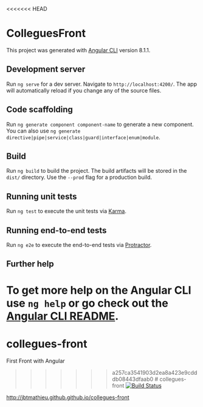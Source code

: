 <<<<<<< HEAD
# ColleguesFront

This project was generated with [Angular CLI](https://github.com/angular/angular-cli) version 8.1.1.

## Development server

Run `ng serve` for a dev server. Navigate to `http://localhost:4200/`. The app will automatically reload if you change any of the source files.

## Code scaffolding

Run `ng generate component component-name` to generate a new component. You can also use `ng generate directive|pipe|service|class|guard|interface|enum|module`.

## Build

Run `ng build` to build the project. The build artifacts will be stored in the `dist/` directory. Use the `--prod` flag for a production build.

## Running unit tests

Run `ng test` to execute the unit tests via [Karma](https://karma-runner.github.io).

## Running end-to-end tests

Run `ng e2e` to execute the end-to-end tests via [Protractor](http://www.protractortest.org/).

## Further help

To get more help on the Angular CLI use `ng help` or go check out the [Angular CLI README](https://github.com/angular/angular-cli/blob/master/README.md).
=======
# collegues-front
First Front with Angular
>>>>>>> a257ca3541903d2ea8a423e9cdddb08443dfaab0
#   c o l l e g u e s - f r o n t 
 
 
[![Build Status](https://travis-ci.org/jbtmathieu/collegues-front.svg?branch=master)](https://travis-ci.org/jbtmathieu/collegues-front)

http://jbtmathieu.github.github.io/collegues-front